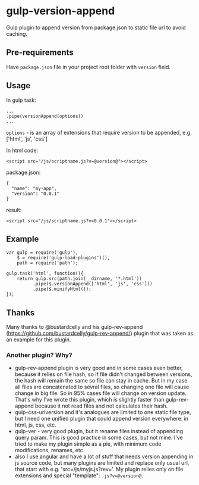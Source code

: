# gulp-version-append
Gulp plugin to append version from package.json to static file url to avoid caching.

## Pre-requirements
Have `package.json` file in your project root folder with `version` field.

## Usage
In gulp task:
```
...
.pipe(versionAppend(options))
...
```
`options` - is an array of extensions that require version to be appended, e.g. ['html', 'js', 'css']

In html code:
```
<script src="/js/scriptname.js?v=@version@"></script>
```
package.json:
```
{
  "name": "my-app",
  "version": "0.0.1"
}
```
result:
```
<script src="/js/scriptname.js?v=0.0.1"></script>
```


## Example
```
var gulp = require('gulp'),
	$ = require('gulp-load-plugins')(),
	path = require('path');

gulp.task('html', function(){
    return gulp.src(path.join(__dirname, '*.html'))
		  .pipe($.versionAppend(['html', 'js', 'css']))
		  .pipe($.minifyHtml());
});
```

## Thanks
Many thanks to @bustardcelly and his gulp-rev-append (https://github.com/bustardcelly/gulp-rev-append/) plugin that was taken as an example for this plugin.

### Another plugin? Why?
* gulp-rev-append plugin is very good and in some cases even better, because it relies on file hash, so if file didn't changed between versions, the hash will remain the same so file can stay in cache. But in my case all files are concatenated to sevral files, so changing one file will cause change in big file. So in 95% cases file will change on version update. That's why I've wrote this plugin, which is slightly faster than gulp-rev-append because it not read files and not calculates their hash.
* gulp-css-urlversion and it's analogues are limited to one static file type, but I need one unified plugin that could append version everywhere: in html, js, css, etc.
* gulp-ver - very good plugin, but it rename files instead of appending query param. This is good practice in some cases, but not mine. I've tried to make my plugin simple as a pie, with minimum code modifications, renames, etc.
* also I use angular and have a lot of stuff that needs version appending in js source code, but many plugins are limited and replace only usual url, that start with e.g. 'src=/js/myjs.js?rev='. My plugin relies only on file extensions and special "template": `.js?v=@version@`.
